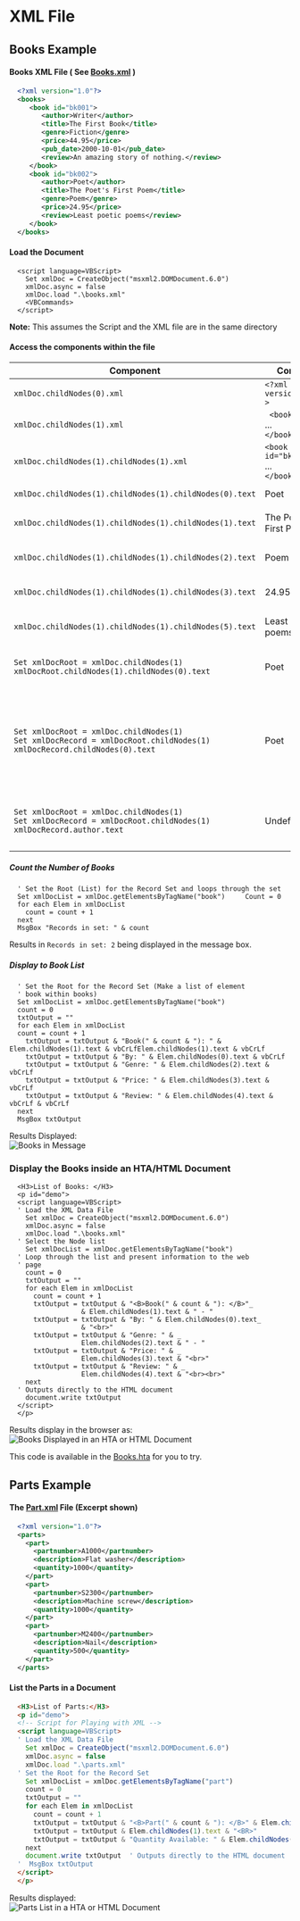 # XML File

## Books Example

#### Books XML File ( See [Books.xml](https://github.com/MikeMyers59/MikeMyers59/blob/main/XML/Books/Books.xml) )  
```xml
  <?xml version="1.0"?>  
  <books>  
     <book id="bk001">  
        <author>Writer</author>  
        <title>The First Book</title>  
        <genre>Fiction</genre>  
        <price>44.95</price>  
        <pub_date>2000-10-01</pub_date>  
        <review>An amazing story of nothing.</review>  
     </book>  
     <book id="bk002">  
        <author>Poet</author>  
        <title>The Poet's First Poem</title>  
        <genre>Poem</genre>  
        <price>24.95</price>  
        <review>Least poetic poems</review>
     </book>  
  </books>
```

#### Load the Document  
```vbscript
  <script language=VBScript>
    Set xmlDoc = CreateObject("msxml2.DOMDocument.6.0")
    xmlDoc.async = false
    xmlDoc.load ".\books.xml"
    <VBCommands>
  </script>
```
**Note:** This assumes the Script and the XML file are in the same directory

#### Access the components within the file  
| Component | Contents | Notes | 
| ---- | ---- | ---- |  
| `xmlDoc.childNodes(0).xml` | ` <?xml version="1.0"?> ` | Displays the **Process ID** |  
| `xmlDoc.childNodes(1).xml` | `  <books> ` <BR> ... <Br> `</books> ` | Displays the root or record set **Books** |  
| `xmlDoc.childNodes(1).childNodes(1).xml` | `<book id="bk002"> ` <br> ... <br> `</book> ` | This displays the **second book** in the Books record set. |  
| `xmlDoc.childNodes(1).childNodes(1).childNodes(0).text` | Poet | This displays the second book **Author**. <BR> `<author>Poet</author>`|  
| `xmlDoc.childNodes(1).childNodes(1).childNodes(1).text` | The Poet's First Poem | This displays the text for the second book's **Title**.  <BR> `<title>The Poet's First Poem</title>`  |  
| `xmlDoc.childNodes(1).childNodes(1).childNodes(2).text` | Poem | This displays the text for the second book's **Genre**.  <BR> `<genre>Poem</genre>` |  
| `xmlDoc.childNodes(1).childNodes(1).childNodes(3).text` | 24.95 | This displays the text for the second book's  **Price**.  <BR> `<price>24.95</price>` |  
| `xmlDoc.childNodes(1).childNodes(1).childNodes(5).text` | Least poetic poems | This displays the text for the second book's  **Review**.  <BR> `<review>Least poetic poems</review>` |    
| `Set xmlDocRoot = xmlDoc.childNodes(1)` <BR> `xmlDocRoot.childNodes(1).childNodes(0).text ` | Poet | This sets a new root within the document. This also displays the second book **Author**. <BR> `<author>Poet</author>` |  
| `Set xmlDocRoot = xmlDoc.childNodes(1)` <br> `Set xmlDocRecord = xmlDocRoot.childNodes(1)` <BR> `xmlDocRecord.childNodes(0).text` | Poet | This sets a new root within the document and then sets an individual Record. This also displays the second book **Author**. <BR> `<author>Poet</author>` <br> This method can be used with a loop to process each record using the chlidNodes(<Index>) to set each record within the loop. |  
| `Set xmlDocRoot = xmlDoc.childNodes(1)` <br> `Set xmlDocRecord = xmlDocRoot.childNodes(1)` <BR> `xmlDocRecord.author.text` | Undefined | This method sets a root and record as above, but uses **author** to attempt to access the node. Using 'xmlDocRecord.childNodes(author).text' is the proper usage. |    

##### Count the Number of Books
```vbscript
  ' Set the Root (List) for the Record Set and loops through the set
  Set xmlDocList = xmlDoc.getElementsByTagName("book")     Count = 0
  for each Elem in xmlDocList
    count = count + 1 
  next
  MsgBox "Records in set: " & count
```
Results in `Records in set: 2` being displayed in the message box.

##### Display to Book List
```vbscript
  ' Set the Root for the Record Set (Make a list of element 
  ' book within books)
  Set xmlDocList = xmlDoc.getElementsByTagName("book") 
  count = 0
  txtOutput = ""
  for each Elem in xmlDocList
  count = count + 1
    txtOutput = txtOutput & "Book(" & count & "): " & Elem.childNodes(1).text & vbCrLfElem.childNodes(1).text & vbCrLf              
    txtOutput = txtOutput & "By: " & Elem.childNodes(0).text & vbCrLf               
    txtOutput = txtOutput & "Genre: " & Elem.childNodes(2).text & vbCrLf
    txtOutput = txtOutput & "Price: " & Elem.childNodes(3).text & vbCrLf
    txtOutput = txtOutput & "Review: " & Elem.childNodes(4).text & vbCrLf & vbCrLf
  next
  MsgBox txtOutput
```
Results Displayed:  
  ![Books in Message](https://github.com/MikeMyers59/MikeMyers59/blob/main/XML/Books/Book%20List%20Message.png)

### Display the Books inside an HTA/HTML Document
```vbscript
  <H3>List of Books: </H3>
  <p id="demo">
  <script language=VBScript>
  ' Load the XML Data File
    Set xmlDoc = CreateObject("msxml2.DOMDocument.6.0")
    xmlDoc.async = false
    xmlDoc.load ".\books.xml"
  ' Select the Node list
    Set xmlDocList = xmlDoc.getElementsByTagName("book")
  ' Loop through the list and present information to the web 
  ' page
    count = 0
    txtOutput = ""
    for each Elem in xmlDocList
      count = count + 1
      txtOutput = txtOutput & "<B>Book(" & count & "): </B>"_
                  & Elem.childNodes(1).text & " - "
      txtOutput = txtOutput & "By: " & Elem.childNodes(0).text_
                  & "<br>"
      txtOutput = txtOutput & "Genre: " & _
                  Elem.childNodes(2).text & " - "
      txtOutput = txtOutput & "Price: " & _
                  Elem.childNodes(3).text & "<br>"
      txtOutput = txtOutput & "Review: " & _
                  Elem.childNodes(4).text & "<br><br>"
    next
  ' Outputs directly to the HTML document
    document.write txtOutput
  </script>
  </p>
```
Results display in the browser as:  
  ![Books Displayed in an HTA or HTML Document](https://github.com/MikeMyers59/MikeMyers59/blob/main/XML/Books/Book%20List%20in%20HTA%20Document.png)  

This code is available in the [Books.hta](https://github.com/MikeMyers59/MikeMyers59/blob/main/XML/Books/Books.hta) for you to try.

## Parts Example
  
#### The [Part.xml](https://github.com/MikeMyers59/MikeMyers59/blob/main/XML/Parts/Parts.xml) File (Excerpt shown)
```xml
  <?xml version="1.0"?>  
  <parts>
    <part>
      <partnumber>A1000</partnumber>
      <description>Flat washer</description>
      <quantity>1000</quantity>
    </part>
    <part>
      <partnumber>S2300</partnumber>
      <description>Machine screw</description>
      <quantity>1000</quantity>
    </part>
    <part>
      <partnumber>M2400</partnumber>
      <description>Nail</description>
      <quantity>500</quantity>
    </part>
  </parts>
```

#### List the Parts in a Document
```html
  <H3>List of Parts:</H3>
  <p id="demo">
  <!-- Script for Playing with XML -->
  <script language=VBScript>
  ' Load the XML Data File
    Set xmlDoc = CreateObject("msxml2.DOMDocument.6.0")
    xmlDoc.async = false
    xmlDoc.load ".\parts.xml"
  ' Set the Root for the Record Set
    Set xmlDocList = xmlDoc.getElementsByTagName("part")
    count = 0
    txtOutput = ""
    for each Elem in xmlDocList
      count = count + 1
      txtOutput = txtOutput & "<B>Part(" & count & "): </B>" & Elem.childNodes(0).text & " - "
      txtOutput = txtOutput & Elem.childNodes(1).text & "<BR>"
      txtOutput = txtOutput & "Quantity Available: " & Elem.childNodes(2).text & "<BR><HR>"
    next
    document.write txtOutput  ' Outputs directly to the HTML document
  '  MsgBox txtOutput  
  </script>
  </p>
```

Results displayed:    
![Parts List in a HTA or HTML Document](https://github.com/MikeMyers59/MikeMyers59/blob/main/XML/Parts/Parts%20List%20in%20a%20Document.png)

